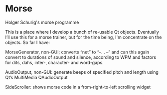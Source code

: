 Morse
=====

Holger Schurig's morse programme

This is a place where I develop a bunch of re-usable Qt objects. Eventually I’ll use this for a morse trainer, but for the time being, I'm concentrate on the objects. So far I have:

MorseGenerator, non-GUI; converts “net” to “–. . –” and can this again convert to durations of sound and silence, according to WPM and factors for dits, dahs, inter-, character- and word-gaps.

AudioOutput, non-GUI: generate beeps of specified pitch and length using Qt’s MultiMedia QAudioOutput

SideScroller: shows morse code in a from-right-to-left scrolling widget
